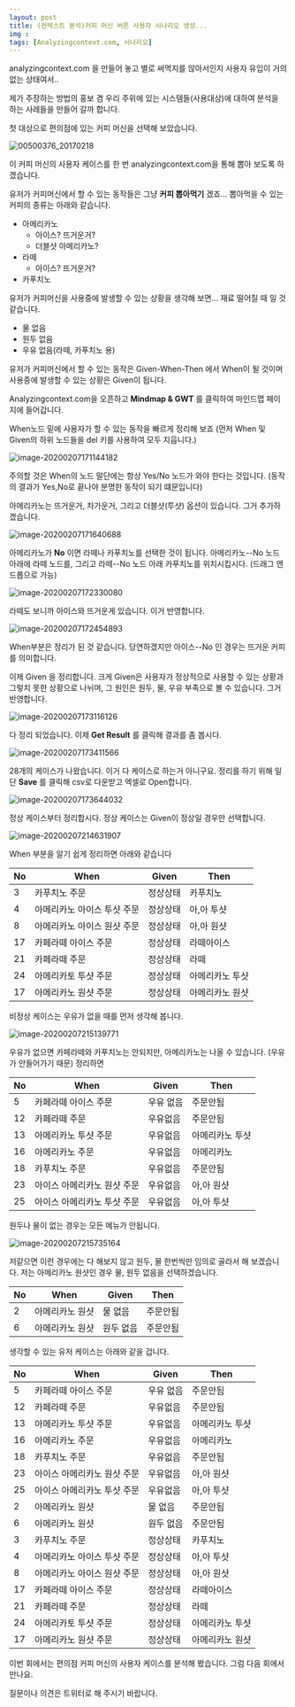 ```yaml
---
layout: post
title: (컨텍스트 분석)커피 머신 버튼 사용자 시나리오 생성... 
img : 
tags: [Analyzingcontext.com, 시나리오]
---
```


analyzingcontext.com 을 만들어 놓고 별로 써먹지를 않아서인지 사용자 유입이 거의 없는 상태여서.. 

제가 주장하는 방법의 홍보 겸 우리 주위에 있는 시스템들(사용대상)에 대하여 분석을 하는 사례들을 만들어 갈까 합니다. 

첫 대상으로 편의점에 있는 커피 머신을 선택해 보았습니다. 

![00500376_20170218](/assets/img/2020/00500376_20170218.JPG)



이 커피 머신의 사용자 케이스를 한 번 analyzingcontext.com을 통해 뽑아 보도록 하겠습니다. 



유저가 커피머신에서 할 수 있는 동작들은 그냥 **커피 뽑아먹기** 겠죠... 뽑아먹을 수 있는 커피의 종류는 아래와 같습니다. 

* 아메리카노
  * 아이스? 뜨거운거?
  * 더블샷 아메리카노? 
* 라떼
  * 아이스? 뜨거운거?
* 카푸치노 



유저가 커피머신을 사용중에 발생할 수 있는 상황을 생각해 보면... 재료 떨어질 때 일 것 같습니다. 

* 물 없음
* 원두 없음
* 우유 없음(라떼, 카푸치노 용)



유저가 커피머신에서 할 수 있는 동작은 Given-When-Then 에서 When이 될 것이며 사용중에 발생할 수 있는 상황은 Given이 됩니다. 

Analyzingcontext.com을 오픈하고 **Mindmap & GWT** 를 클릭하여 마인드맵 페이지에 들어갑니다. 

When노드 밑에 사용자가 할 수 있는 동작을 빠르게 정리해 보죠 (먼저 When 및 Given의 하위 노드들을 del 키를 사용하여 모두 지웁니다.)



![image-20200207171144182](/assets/img/2020/image-20200207171144182.png)

주의할 것은 When의 노드 말단에는 항상 Yes/No 노드가 와야 한다는 것입니다. (동작의 결과가 Yes,No로 끝나야 분명한 동작이 되기 떄문입니다)

아메리카노는 뜨거운거, 차가운거, 그리고 더블샷(투샷) 옵션이 있습니다.  그거 추가하겠습니다. 

![image-20200207171640688](/assets/img/2020/image-20200207171640688.png)

아메리카노가 **No** 이면 라떼나 카푸치노를 선택한 것이 됩니다. 아메리카노--No 노드 아래에 라떼 노드를, 그리고 라떼--No 노드 아래 카푸치노를 위치시킵시다. (드래그 엔 드롭으로 가능)



![image-20200207172330080](/assets/img/2020/image-20200207172330080.png)

라떼도 보니까 아이스와 뜨거운게 있습니다. 이거 반영합니다. 

![image-20200207172454893](/assets/img/2020/image-20200207172454893.png)

When부분은 정리가 된 것 같습니다. 당연하겠지만 아이스--No 인 경우는 뜨거운 커피를 의미합니다. 



이제 Given 을 정리합니다. 크게 Given은 사용자가 정상적으로 사용할 수 있는 상황과 그렇치 못한 상황으로 나뉘며, 그 원인은 원두, 물, 우유 부족으로 볼 수 있습니다. 그거 반영합니다. 



![image-20200207173116126](/assets/img/2020/image-20200207173116126.png)

다 정리 되었습니다. 이제 **Get Result** 를 클릭해 결과를 좀 봅시다.



![image-20200207173411566](/assets/img/2020/image-20200207173411566.png)



28개의 케이스가 나왔습니다. 이거 다 케이스로 하는거 아니구요. 정리를 하기 위해 일단 **Save** 를 클릭해 csv로 다운받고 엑셀로 Open합니다. 

![image-20200207173644032](/assets/img/2020/image-20200207173644032.png)



정상 케이스부터 정리합시다. 정상 케이스는 Given이 정상일 경우만 선택합니다. 

![image-20200207214631907](/assets/img/2020/image-20200207214631907.png)

When 부분을 알기 쉽게 정리하면 아래와 같습니다 

| No   | When                        | Given    | Then            |
| ---- | --------------------------- | -------- | --------------- |
| 3    | 카푸치노 주문               | 정상상태 | 카푸치노        |
| 4    | 아메리카노 아이스 투샷 주문 | 정상상태 | 아,아 투샷      |
| 8    | 아메리카노 아이스 원샷 주문 | 정상상태 | 아,아 원샷      |
| 17   | 카페라떼 아이스 주문        | 정상상태 | 라떼아이스      |
| 21   | 카페라떼 주문               | 정상상태 | 라떼            |
| 24   | 아메리카토 투샷 주문        | 정상상태 | 아메리카노 투샷 |
| 17   | 아메리카노 원샷 주문        | 정상상태 | 아메리카노 원샷 |

비정상 케이스는 우유가 없을 때를 먼저 생각해 봅니다. 

![image-20200207215139771](/assets/img/2020/image-20200207215139771.png)

우유가 없으면 카페라떼와 카푸치노는 안되지만, 아메리카노는 나올 수 있습니다. (우유가 안들어가기 때문) 정리하면

| No   | When                        | Given     | Then            |
| ---- | --------------------------- | --------- | --------------- |
| 5    | 카페라떼 아이스 주문        | 우유 없음 | 주문안됨        |
| 12   | 카페라떼 주문               | 우유없음  | 주문안됨        |
| 13   | 아메리카노 투샷 주문        | 우유없음  | 아메리카노 투샷 |
| 16   | 아메리카노 주문             | 우유없음  | 아메리카노      |
| 18   | 카푸치노 주문               | 우유없음  | 주문안됨        |
| 23   | 아이스 아메리카노 원샷 주문 | 우유없음  | 아,아 원샷      |
| 25   | 아이스 아메리카노 투샷 주문 | 우유없음  | 아,아 투샷      |

원두나 물이 없는 경우는 모든 메뉴가 안됩니다. 

![image-20200207215735164](/assets/img/2020/image-20200207215735164.png)

저같으면 이런 경우에는 다 해보지 않고 원두, 물 한번씩만 임의로 골라서 해 보겠습니다. 저는 아메리카노 원샷인 경우 물, 원두 없음을 선택하겠습니다. 

| No   | When            | Given     | Then     |
| ---- | --------------- | --------- | -------- |
| 2    | 아메리카노 원샷 | 물 없음   | 주문안됨 |
| 6    | 아메리카노 원샷 | 원두 없음 | 주문안됨 |



생각할 수 있는 유저 케이스는 아래와 같을 겁니다.

| No   | When                        | Given     | Then            |
| ---- | --------------------------- | --------- | --------------- |
| 5    | 카페라떼 아이스 주문        | 우유 없음 | 주문안됨        |
| 12   | 카페라떼 주문               | 우유없음  | 주문안됨        |
| 13   | 아메리카노 투샷 주문        | 우유없음  | 아메리카노 투샷 |
| 16   | 아메리카노 주문             | 우유없음  | 아메리카노      |
| 18   | 카푸치노 주문               | 우유없음  | 주문안됨        |
| 23   | 아이스 아메리카노 원샷 주문 | 우유없음  | 아,아 원샷      |
| 25   | 아이스 아메리카노 투샷 주문 | 우유없음  | 아,아 투샷      |
| 2    | 아메리카노 원샷 | 물 없음   | 주문안됨 |
| 6    | 아메리카노 원샷 | 원두 없음 | 주문안됨 |
| 3    | 카푸치노 주문               | 정상상태 | 카푸치노        |
| 4    | 아메리카노 아이스 투샷 주문 | 정상상태 | 아,아 투샷      |
| 8    | 아메리카노 아이스 원샷 주문 | 정상상태 | 아,아 원샷      |
| 17   | 카페라떼 아이스 주문        | 정상상태 | 라떼아이스      |
| 21   | 카페라떼 주문               | 정상상태 | 라떼            |
| 24   | 아메리카토 투샷 주문        | 정상상태 | 아메리카노 투샷 |
| 17   | 아메리카노 원샷 주문        | 정상상태 | 아메리카노 원샷 |



이번 회에서는 편의점 커피 머신의 사용자 케이스를 분석해 봤습니다.  그럼 다음 회에서 만나요. 

질문이나 의견은 트위터로 해 주시기 바랍니다. 



